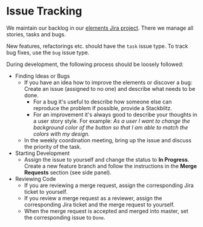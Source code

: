 # Issue Tracking

We maintain our backlog in our [elements Jira project](https://jira.inovex.de/projects/ELEMENTS/summary). There we manage all stories, tasks and bugs.

New features, refactorings etc. should have the `task` issue type. To track bug fixes, use the `bug` issue type.

During development, the following process should be loosely followed:

- Finding Ideas or Bugs
  - If you have an idea how to improve the elements or discover a bug: Create an issue (assigned to no one) and describe what needs to be done.
    - For a bug it's useful to describe how someone else can reproduce the problem If possible, provide a Stackblitz.
    - For an improvement it's always good to describe your thoughts in a user story style. For example: *As a user I want to change the background color of the button so that I am able to match the colors with my design.*
  - In the weekly coordination meeting, bring up the issue and discuss the priority of the task.
- Starting Development
  - Assign the issue to yourself and change the status to **In Progress**. Create a new feature branch and follow the instructions in the **Merge Requests** section (see side panel).
- Reviewing Code
  - If you are reviewing a merge request, assign the corresponding Jira ticket to yourself.
  - If you review a merge request as a reviewer, assign the corresponding Jira ticket and the merge request to yourself.
  - When the merge request is accepted and merged into master, set the corresponding issue to `Done`.
